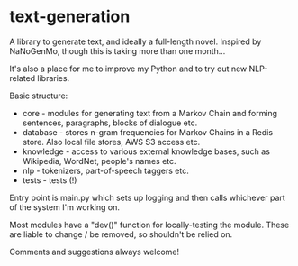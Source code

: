 # text-generation

A library to generate text, and ideally a full-length novel. Inspired by NaNoGenMo, though this is taking more than one month...

It's also a place for me to improve my Python and to try out new NLP-related libraries.

Basic structure:

* core - modules for generating text from a Markov Chain and forming sentences, paragraphs, blocks of dialogue etc.
* database - stores n-gram frequencies for Markov Chains in a Redis store. Also local file stores, AWS S3 access etc.
* knowledge - access to various external knowledge bases, such as Wikipedia, WordNet, people's names etc.
* nlp - tokenizers, part-of-speech taggers etc.
* tests - tests (!)

Entry point is main.py which sets up logging and then calls whichever part of the system I'm working on.

Most modules have a "dev()" function for locally-testing the module. These are liable to change / be removed, so shouldn't be relied on.

Comments and suggestions always welcome!